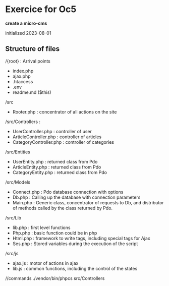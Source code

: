 # Exercice for Oc5

**create a micro-cms**

initialized 2023-08-01

## Structure of files

/{root} : Arrival points
- index.php
- ajax.php
- .htaccess
- .env
- readme.md ($this)

/src
- Rooter.php : concentrator of all actions on the site

/src/Controllers :
- UserController.php : controller of user
- ArticleController.php : controller of articles
- CategoryController.php : controller of categories

/src/Entities
- UserEntity.php : returned class from Pdo
- ArticleEntity.php : returned class from Pdo
- CategoryEntity.php : returned class from Pdo

/src/Models
- Connect.php : Pdo database connection with options
- Db.php : Calling up the database with connection parameters
- Main.php : Generic class, concentrator of requests to Db, and distributor of methods called by the class returned by Pdo.

/src/Lib
- lib.php : first level functions
- Php.php : basic function could be in php
- Html.php : framework to write tags, including special tags for Ajax
- Ses.php : Stored variables during the execution of the script

/src/js
- ajax.js : motor of actions in ajax
- lib.js : common functions, including the control of the states

//commands
./vendor/bin/phpcs src/Controllers
